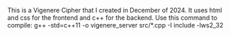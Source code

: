 This is a Vigenere Cipher that I created in December of 2024. It uses html and css for the frontend and c++ for the backend.
Use this command to compile: g++ -std=c++11 -o vigenere_server src/*.cpp -I include -lws2_32
